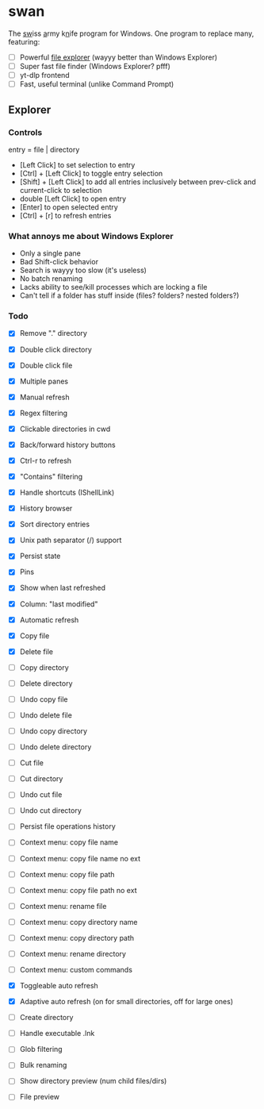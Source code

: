 # swan

The <u>sw</u>iss <u>a</u>rmy k<u>n</u>ife program for Windows. One program to replace many, featuring:

- [ ] Powerful [file explorer](#explorer) (wayyy better than Windows Explorer)
- [ ] Super fast file finder (Windows Explorer? pfff)
- [ ] yt-dlp frontend
- [ ] Fast, useful terminal (unlike Command Prompt)

## Explorer

### Controls

entry = file | directory

- \[Left Click] to set selection to entry
- \[Ctrl] + \[Left Click] to toggle entry selection
- \[Shift] + \[Left Click] to add all entries inclusively between prev-click and current-click to selection
- double \[Left Click] to open entry
- \[Enter] to open selected entry
- \[Ctrl] + \[r] to refresh entries

### What annoys me about Windows Explorer

- Only a single pane
- Bad Shift-click behavior
- Search is wayyy too slow (it's useless)
- No batch renaming
- Lacks ability to see/kill processes which are locking a file
- Can't tell if a folder has stuff inside (files? folders? nested folders?)

### Todo

- [x] Remove "." directory
- [x] Double click directory
- [x] Double click file
- [x] Multiple panes
- [x] Manual refresh
- [x] Regex filtering
- [x] Clickable directories in cwd
- [x] Back/forward history buttons
- [x] Ctrl-r to refresh
- [x] "Contains" filtering
- [x] Handle shortcuts (IShellLink)
- [x] History browser
- [x] Sort directory entries
- [x] Unix path separator (/) support
- [x] Persist state
- [x] Pins
- [x] Show when last refreshed
- [x] Column: "last modified"
- [x] Automatic refresh

- [x] Copy file
- [x] Delete file
- [ ] Copy directory
- [ ] Delete directory

- [ ] Undo copy file
- [ ] Undo delete file
- [ ] Undo copy directory
- [ ] Undo delete directory

- [ ] Cut file
- [ ] Cut directory
- [ ] Undo cut file
- [ ] Undo cut directory

- [ ] Persist file operations history

- [ ] Context menu: copy file name
- [ ] Context menu: copy file name no ext
- [ ] Context menu: copy file path
- [ ] Context menu: copy file path no ext
- [ ] Context menu: rename file
- [ ] Context menu: copy directory name
- [ ] Context menu: copy directory path
- [ ] Context menu: rename directory
- [ ] Context menu: custom commands

- [x] Toggleable auto refresh
- [x] Adaptive auto refresh (on for small directories, off for large ones)
- [ ] Create directory
- [ ] Handle executable .lnk
- [ ] Glob filtering
- [ ] Bulk renaming

- [ ] Show directory preview (num child files/dirs)
- [ ] File preview
